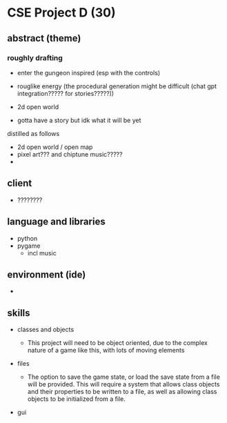 # CSE Project D (30)

## abstract (theme)

### roughly drafting
- enter the gungeon inspired (esp with the controls)
- rouglike energy (the procedural generation might be difficult (chat gpt integration????? for stories?????))
- 2d open world

- gotta have a story but idk what it will be yet

distilled as follows
- 2d open world / open map
- pixel art??? and chiptune music?????
- 


## client
- ????????


## language and libraries 
- python
- pygame
    - incl music

## environment (ide)
- 

## skills
- classes and objects
    - This project will need to be object oriented, due to the complex nature of a game like this, with lots of moving elements
- files
    - The option to save the game state, or load the save state from a file will be provided. This will require a system that allows class objects and their properties to be written to a file, as well as allowing class objects to be initialized from a file.

- gui 